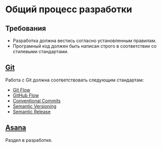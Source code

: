 # Общий процесс разработки

## Требования

- Разработка должна вестись согласно установленным правилам.
- Програмный код должен быть написан строго в соответствии со стилевыми стандартами.


## [Git](https://git-scm.com)

Работа с Git должна соответствовать следующим стандартам:

- [Git Flow](https://nvie.com/posts/a-successful-git-branching-model)
- [GitHub Flow](https://docs.github.com/en/get-started/using-github/github-flow)
- [Conventional Commits](https://www.conventionalcommits.org/en/v1.0.0)
- [Semantic Versioning](https://semver.org)
- [Semantic Release](https://github.com/semantic-release/semantic-release)



## [Asana](https://asana.com)

Раздел в разработке.
